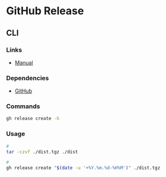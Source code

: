 # GitHub Release

## CLI

### Links

- [Manual](https://cli.github.com/manual/gh_release_create)

### Dependencies

- [GitHub](/github/README.md#cli)

### Commands

```sh
gh release create -h
```

### Usage

```sh
#
tar -czvf ./dist.tgz ./dist

#
gh release create "$(date -u '+%Y.%m.%d-%H%M')" ./dist.tgz
```
